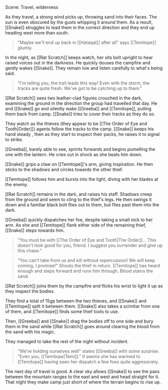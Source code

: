 Scene: Travel, wilderness

As they travel, a strong wind picks up, throwing sand into their faces. The sun is even obscured by the gusts whipping it around them.
As a result, [[Snake]] struggles to lead them in the correct direction and they end up heading west more than south.

> "Maybe we'll end up back in [[Hataqat]] after all" says [[Temitope]] glumly.

In the night, as [[Rat Scratch]] keeps watch, her sits bolt upright to hear raised voices out in the darkness. He quickly douses the campfire and gently wakes [[Snake]]. They remain low and listen carefully to what's being said.

> "I'm telling you, the trail leads this way! Even with the storm, the tracks are quite fresh. We've got to be catching up to them."

[[Rat Scratch]] sees two leather-clad figures crouched in the dark, examining the ground in the direction the group had travelled that day. He and [[Snake]] go and silently wake [[Greeba]] and [[Temitope]], pulling them back from camp. [[Snake]] tries to cover their tracks as they do so.

They watch as the thieves (they appear to be [[The Order of Eye and Tooth|Order]]) agents follow the tracks to the camp. [[Snake]] keeps his hand steady , then as they start to inspect their packs, he raises it to signal to strike.

[[Greeba]], barely able to see, sprints forwards and begins pumelling the one with the lantern. He cries out in shock as she beats him down.

[[Snake]] grips a claw on [[Temitope]]'s arm, giving inspiration. He then sticks to the shadows and circles towards the other thief.

[[Temitope]] follows him and bursts into the light, diving with her blades at the enemy.

[[Rat Scratch]] remains in the dark, and raises his staff. Shadows creep from the ground and seem to cling to the thief's legs. He then swings it down and a familiar black bolt flies out to them, but flies past them into the dark.

[[Greeba]] quickly dispatches her foe, despite taking a small nick to her arm. As she and [[Temitope]] flank either side of the remaining thief, [[Snake]] steps towards him.

> "You must be with [[The Order of Eye and Tooth|The Order]]... This doesn't look good for you, friend. I suggest you surrender and give up this chase."

> "You can't take from us and kill without repercussion! We will keep coming, I promise!" Shouts the thief in return. [[Temitope]] has heard enough and steps forward and runs him through. Blood stains the sand.

[[Rat Scratch]] joins them by the campfire and flicks his wrist to light it up as they inspect the bodies.

They find a total of 15gp between the two thieves, and [[Snake]] and [[Temitope]] split it between them.
[[Snake]] also takes a scimitar from one of them, and [[Temitope]] finds some thief tools to use.

Then, [[Greeba]] and [[Snake]] drag the bodies off to one side and bury them in the sand while [[Rat Scratch]] goes around clearing the blood from the sand with his magic.

They managed to take the rest of the night without incident.

> "We're holding ourselves well" states [[Greeba]] with some surprise. "Even you, [[Temitope|Temi]]." It seems she has warmed to [[Temitope]] having seen her dispatch a few foes quite aggressively.

The next day of travel is good. A clear sky allows [[Snake]] to see the pass between the mountain ranges to the east and west and head straight for it. That night they make camp just short of where the terrain begins to rise up.

